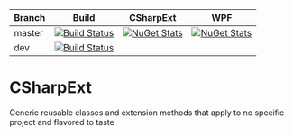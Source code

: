 
Branch | Build | CSharpExt | WPF |
-------- | :------------: | :------------: | :-------------: |
master | [![Build Status](https://dev.azure.com/leviathan1753/Mutagen/_apis/build/status/Noggog.CSharpExt?branchName=master)](https://dev.azure.com/leviathan1753/Mutagen/_build/latest?definitionId=2&branchName=master) | [![NuGet Stats](https://img.shields.io/nuget/v/Noggog.CSharpExt.svg)](https://www.nuget.org/packages/Noggog.CSharpExt) | [![NuGet Stats](https://img.shields.io/nuget/v/Noggog.WPF.svg)](https://www.nuget.org/packages/Noggog.WPF)
dev | [![Build Status](https://dev.azure.com/leviathan1753/Mutagen/_apis/build/status/Noggog.CSharpExt%20Dev?branchName=master)](https://dev.azure.com/leviathan1753/Mutagen/_build/latest?definitionId=6&branchName=master) |  | 

# CSharpExt
Generic reusable classes and extension methods that apply to no specific project and flavored to taste
